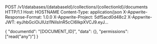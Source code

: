 POST /v1/databases/{databaseId}/collections/{collectionId}/documents HTTP/1.1
Host: HOSTNAME
Content-Type: application/json
X-Appwrite-Response-Format: 1.0.0
X-Appwrite-Project: 5df5acd0d48c2
X-Appwrite-JWT: eyJhbGciOiJIUzI1NiIsInR5cCI6IkpXVCJ9.eyJ...

{
  "documentId": "[DOCUMENT_ID]",
  "data": {},
  "permissions": ["read(\"any\")"]
}
